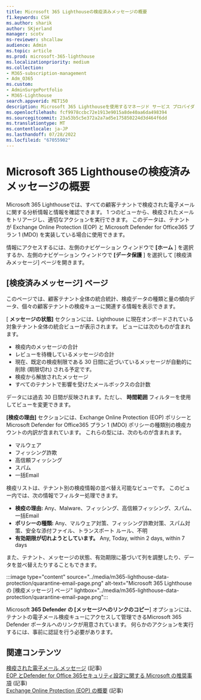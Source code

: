 ```yaml
---
title: Microsoft 365 Lighthouseの検疫済みメッセージの概要
f1.keywords: CSH
ms.author: sharik
author: SKjerland
manager: scotv
ms-reviewer: shcallaw
audience: Admin
ms.topic: article
ms.prod: microsoft-365-lighthouse
ms.localizationpriority: medium
ms.collection:
- M365-subscription-management
- Adm_O365
ms.custom:
- AdminSurgePortfolio
- M365-Lighthouse
search.appverid: MET150
description: Microsoft 365 Lighthouseを使用するマネージド サービス プロバイダー (MSP) の場合は、検疫されたメッセージを管理する方法について説明します。
ms.openlocfilehash: fcf9978ccbc72e1913e9015a8de40aa6da498394
ms.sourcegitcommit: 23a53b5c5e372a2a7ad5e175850224d3d464f6dd
ms.translationtype: MT
ms.contentlocale: ja-JP
ms.lasthandoff: 07/28/2022
ms.locfileid: "67055902"
---
```

# <a name="overview-of-quarantined-messages-in-microsoft-365-lighthouse"></a>Microsoft 365 Lighthouseの検疫済みメッセージの概要

Microsoft 365 Lighthouseでは、すべての顧客テナントで検疫された電子メールに関する分析情報と情報を確認できます。 1 つのビューから、検疫されたメールをトリアージし、適切なアクションを実行できます。 このデータは、テナントが Exchange Online Protection (EOP) と Microsoft Defender for Office365 プラン 1 (MDO) を実装している場合に使用できます。

情報にアクセスするには、左側のナビゲーション ウィンドウで **[ホーム** ] を選択するか、左側のナビゲーション ウィンドウで **[データ保護** ] を選択して [検疫済みメッセージ] ページを開きます。

## <a name="quarantined-messages-page"></a>[検疫済みメッセージ] ページ

このページでは、顧客テナント全体の統合統計、検疫データの種類と量の傾向データ、個々の顧客テナントの検疫キューに関連する情報を表示できます。

[ **メッセージの状態]** セクションには、Lighthouse に現在オンボードされている対象テナント全体の統合ビューが表示されます。 ビューには次のものが含まれます。

- 検疫内のメッセージの合計
- レビューを待機しているメッセージの合計
- 現在、既定の検疫制限である 30 日間に近づいているメッセージが自動的に削除 (期限切れ) される予定です。
- 検疫から解放されたメッセージ
- すべてのテナントで影響を受けたメールボックスの合計数

データには過去 30 日間が反映されます。ただし、 **時間範囲** フィルターを使用してビューを変更できます。

**[検疫の理由]** セクションには、Exchange Online Protection (EOP) ポリシーと Microsoft Defender for Office365 プラン 1 (MDO) ポリシーの種類別の検疫カウントの内訳が含まれています。 これらの型には、次のものが含まれます。

- マルウェア
- フィッシング詐欺
- 高信頼フィッシング
- スパム
- 一括Email

検疫リストは、テナント別の検疫情報の並べ替え可能なビューです。 このビュー内では、次の情報でフィルター処理できます。

- **検疫の理由:** Any、Malware、フィッシング、高信頼フィッシング、スパム、一括Email
- **ポリシーの種類:** Any、マルウェア対策、フィッシング詐欺対策、スパム対策、安全な添付ファイル、トランスポート ルール、不明
- **有効期限が切れようとしています。** Any, Today, within 2 days, within 7 days

また、テナント、メッセージの状態、有効期限に基づいて列を調整したり、データを並べ替えたりすることもできます。

:::image type="content" source="../media/m365-lighthouse-data-protection/quarantine-email-page.png" alt-text="Microsoft 365 Lighthouseの [検疫メッセージ] ページ" lightbox="../media/m365-lighthouse-data-protection/quarantine-email-page.png":::

Microsoft **365 Defender** **の [メッセージへのリンクのコピー**] オプションには、テナントの電子メール検疫キューにアクセスして管理できるMicrosoft 365 Defender ポータルへのリンクが用意されています。 何らかのアクションを実行するには、事前に認証を行う必要があります。

## <a name="related-content"></a>関連コンテンツ

[検疫された電子メール メッセージ](../security/office-365-security/quarantine-email-messages.md) (記事)\
[EOP とDefender for Office 365セキュリティ設定に関する Microsoft の推奨事項](../security/office-365-security/recommended-settings-for-eop-and-office365.md) (記事)\
[Exchange Online Protection (EOP) の概要](../security/office-365-security/exchange-online-protection-overview.md) (記事)
